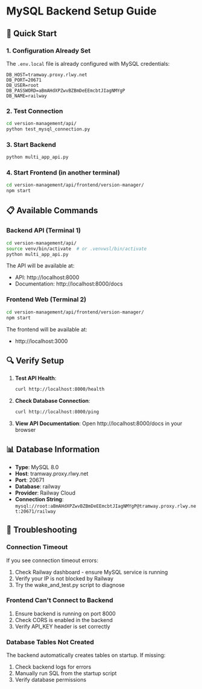 # MySQL Backend Setup Guide

## 🚀 Quick Start

### 1. Configuration Already Set
The `.env.local` file is already configured with MySQL credentials:
```env
DB_HOST=tramway.proxy.rlwy.net
DB_PORT=20671
DB_USER=root
DB_PASSWORD=aBmAHdXPZwvBZBmDeEEmcbtJIagNMYgP
DB_NAME=railway
```

### 2. Test Connection
```bash
cd version-management/api/
python test_mysql_connection.py
```

### 3. Start Backend
```bash
python multi_app_api.py
```

### 4. Start Frontend (in another terminal)
```bash
cd version-management/api/frontend/version-manager/
npm start
```

## 📋 Available Commands

### Backend API (Terminal 1)
```bash
cd version-management/api/
source venv/bin/activate  # or .venvwsl/bin/activate
python multi_app_api.py
```

The API will be available at:
- API: http://localhost:8000
- Documentation: http://localhost:8000/docs

### Frontend Web (Terminal 2)
```bash
cd version-management/api/frontend/version-manager/
npm start
```

The frontend will be available at:
- http://localhost:3000

## 🔍 Verify Setup

1. **Test API Health**:
   ```bash
   curl http://localhost:8000/health
   ```

2. **Check Database Connection**:
   ```bash
   curl http://localhost:8000/ping
   ```

3. **View API Documentation**:
   Open http://localhost:8000/docs in your browser

## 📊 Database Information
- **Type**: MySQL 8.0
- **Host**: tramway.proxy.rlwy.net
- **Port**: 20671
- **Database**: railway
- **Provider**: Railway Cloud
- **Connection String**: `mysql://root:aBmAHdXPZwvBZBmDeEEmcbtJIagNMYgP@tramway.proxy.rlwy.net:20671/railway`

## 🚨 Troubleshooting

### Connection Timeout
If you see connection timeout errors:
1. Check Railway dashboard - ensure MySQL service is running
2. Verify your IP is not blocked by Railway
3. Try the wake_and_test.py script to diagnose

### Frontend Can't Connect to Backend
1. Ensure backend is running on port 8000
2. Check CORS is enabled in the backend
3. Verify API_KEY header is set correctly

### Database Tables Not Created
The backend automatically creates tables on startup. If missing:
1. Check backend logs for errors
2. Manually run SQL from the startup script
3. Verify database permissions